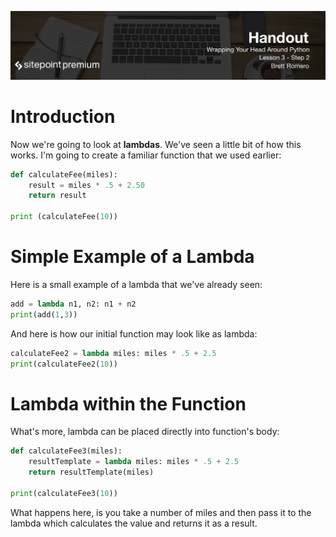 ![](headings/3.2.png)

# Introduction

Now we're going to look at **lambdas**. We've seen a little bit of how this works. I'm going to create a familiar function that we used earlier:

```py
def calculateFee(miles):
    result = miles * .5 + 2.50
    return result
    
print (calculateFee(10))
```

# Simple Example of a Lambda

Here is a small example of a lambda that we've already seen:

```py
add = lambda n1, n2: n1 + n2
print(add(1,3))
```

And here is how our initial function may look like as lambda:

```py
calculateFee2 = lambda miles: miles * .5 + 2.5
print(calculateFee2(10))
```

# Lambda within the Function

What's more, lambda can be placed directly into function's body:

```py
def calculateFee3(miles):
    resultTemplate = lambda miles: miles * .5 + 2.5
    return resultTemplate(miles)
    
print(calculateFee3(10))
```

What happens here, is you take a number of miles and then pass it to the lambda which calculates the value and returns it as a result.